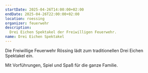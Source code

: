 ```yaml
---
startDate: 2025-04-26T14:00:00+02:00
endDate: 2025-04-26T22:00:00+02:00
location: roessing
organizer: feuerwehr
description:
  Drei Eichen Spektakel der Freiwilligen Feuerwehr.
name: Drei Eichen Spektakel
---
```


Die Freiwillige Feuerwehr Rössing lädt zum traditionellen Drei Eichen Spektakel ein.

Mit Vorführungen, Spiel und Spaß für die ganze Familie.